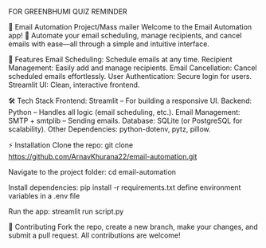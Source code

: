 FOR GREENBHUMI QUIZ REMINDER

🚀 Email Automation Project/Mass mailer
Welcome to the Email Automation app! 🎉 Automate your email scheduling, manage recipients, and cancel emails with ease—all through a simple and intuitive interface.


📖 Features
Email Scheduling: Schedule emails at any time.
Recipient Management: Easily add and manage recipients.
Email Cancellation: Cancel scheduled emails effortlessly.
User Authentication: Secure login for users.
Streamlit UI: Clean, interactive frontend.


🛠️ Tech Stack
Frontend: Streamlit – For building a responsive UI.
Backend: Python – Handles all logic (email scheduling, etc.).
Email Management: SMTP + smtplib – Sending emails.
Database: SQLite (or PostgreSQL for scalability).
Other Dependencies: python-dotenv, pytz, pillow.


⚡ Installation
Clone the repo:
git clone https://github.com/ArnavKhurana22/email-automation.git

Navigate to the project folder:
cd email-automation

Install dependencies:
pip install -r requirements.txt
define environment variables in a .env file

Run the app:
streamlit run script.py


🤝 Contributing
Fork the repo, create a new branch, make your changes, and submit a pull request. All contributions are welcome!

